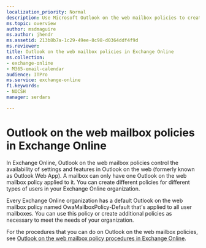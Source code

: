 ```yaml
---
localization_priority: Normal
description: Use Microsoft Outlook on the web mailbox policies to create organization-level policies to manage access to features in Outlook on the web.
ms.topic: overview
author: msdmaguire
ms.author: jhendr
ms.assetid: 213b8b7a-1c29-49ee-8c98-d0364ddf4f9d
ms.reviewer: 
title: Outlook on the web mailbox policies in Exchange Online
ms.collection: 
- exchange-online
- M365-email-calendar
audience: ITPro
ms.service: exchange-online
f1.keywords:
- NOCSH
manager: serdars

---
```


# Outlook on the web mailbox policies in Exchange Online

In Exchange Online, Outlook on the web mailbox policies control the availability of settings and features in Outlook on the web (formerly known as Outlook Web App). A mailbox can only have one Outlook on the web mailbox policy applied to it. You can create different policies for different types of users in your Exchange Online organization.

Every Exchange Online organization has a default Outlook on the web mailbox policy named OwaMailboxPolicy-Default that's applied to all user mailboxes. You can use this policy or create additional policies as necessary to meet the needs of your organization.

For the procedures that you can do on Outlook on the web mailbox policies, see [Outlook on the web mailbox policy procedures in Exchange Online](outlook-web-app-mailbox-policy-procedures.md).
